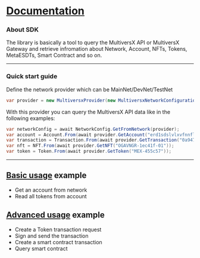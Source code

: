 # [Documentation](./index.md)

### About SDK
The library is basically a tool to query the MultiversX API or MultiversX Gateway and retrieve infromation about Network, Account, NFTs, Tokens, MetaESDTs, Smart Contract and so on.

---

### Quick start guide
Define the network provider which can be MainNet/DevNet/TestNet
```csharp
var provider = new MultiversxProvider(new MultiversxNetworkConfiguration(Network.DevNet));
```
With this provider you can query the MultiversX API data like in the following examples:
```csharp
var networkConfig = await NetworkConfig.GetFromNetwork(provider);
var account = Account.From(await provider.GetAccount("erd1sdslvlxvfnnflzj42l8czrcngq3xjjzkjp3rgul4ttk6hntr4qdsv6sets"));
var transaction = Transaction.From(await provider.GetTransaction("0a94708e9653b79665ba41a6292ec865ab09e51a32be4b96b6f76ba272665f01"));
var nft = NFT.From(await provider.GetNFT("OGAVNGR-1ec41f-01"));
var token = Token.From(await provider.GetToken("MEX-455c57"));
```

---

## [Basic usage](https://github.com/RemarkableTools/ErdCsharp/blob/master/docs/basic.md) example
- Get an account from network
- Read all tokens from account

## [Advanced usage](https://github.com/RemarkableTools/ErdCsharp/blob/master/docs/advanced.md) example
- Create a Token transaction request
- Sign and send the transaction
- Create a smart contract transaction
- Query smart contract